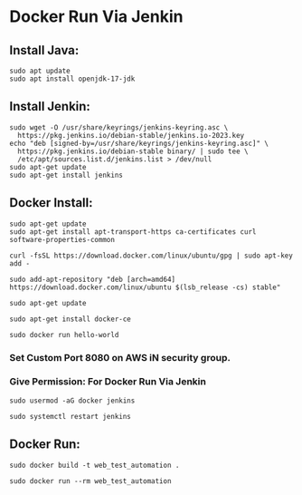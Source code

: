 # Docker Run Via Jenkin

## Install Java:
```
sudo apt update
sudo apt install openjdk-17-jdk
```

## Install Jenkin:

```
sudo wget -O /usr/share/keyrings/jenkins-keyring.asc \
  https://pkg.jenkins.io/debian-stable/jenkins.io-2023.key
echo "deb [signed-by=/usr/share/keyrings/jenkins-keyring.asc]" \
  https://pkg.jenkins.io/debian-stable binary/ | sudo tee \
  /etc/apt/sources.list.d/jenkins.list > /dev/null
sudo apt-get update
sudo apt-get install jenkins
```

## Docker Install:

```
sudo apt-get update
sudo apt-get install apt-transport-https ca-certificates curl software-properties-common

curl -fsSL https://download.docker.com/linux/ubuntu/gpg | sudo apt-key add -

sudo add-apt-repository "deb [arch=amd64] https://download.docker.com/linux/ubuntu $(lsb_release -cs) stable"

sudo apt-get update

sudo apt-get install docker-ce

sudo docker run hello-world
```

### Set Custom Port 8080 on AWS iN security group.

### Give Permission: For Docker Run Via Jenkin
```
sudo usermod -aG docker jenkins

sudo systemctl restart jenkins
```


## Docker Run:

```
sudo docker build -t web_test_automation .

sudo docker run --rm web_test_automation
```
